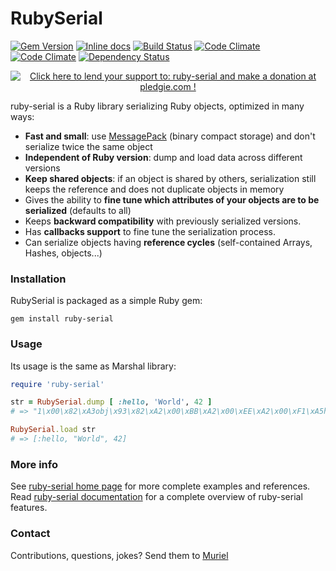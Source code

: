 RubySerial
=============

[![Gem Version](https://badge.fury.io/rb/ruby-serial.png)](http://badge.fury.io/rb/ruby-serial)
[![Inline docs](http://inch-ci.org/github/Muriel-Salvan/ruby-serial.png)](http://inch-ci.org/github/Muriel-Salvan/ruby-serial)
[![Build Status](https://travis-ci.org/Muriel-Salvan/ruby-serial.png?branch=master)](https://travis-ci.org/Muriel-Salvan/ruby-serial)
[![Code Climate](https://codeclimate.com/github/Muriel-Salvan/ruby-serial.png)](https://codeclimate.com/github/Muriel-Salvan/ruby-serial)
[![Code Climate](https://codeclimate.com/github/Muriel-Salvan/ruby-serial/coverage.png)](https://codeclimate.com/github/Muriel-Salvan/ruby-serial)
[![Dependency Status](https://gemnasium.com/Muriel-Salvan/ruby-serial.svg)](https://gemnasium.com/Muriel-Salvan/ruby-serial)

<p align="center">
  <a href='https://pledgie.com/campaigns/24741'><img alt='Click here to lend your support to: ruby-serial and make a donation at pledgie.com !' src='https://pledgie.com/campaigns/24741.png?skin_name=chrome' border='0' ></a>
</p>

ruby-serial is a Ruby library serializing Ruby objects, optimized in many ways:

* **Fast and small**: use [MessagePack](http://msgpack.org/) (binary compact storage) and don't serialize twice the same object
* **Independent of Ruby version**: dump and load data across different versions
* **Keep shared objects**: if an object is shared by others, serialization still keeps the reference and does not duplicate objects in memory
* Gives the ability to **fine tune which attributes of your objects are to be serialized** (defaults to all)
* Keeps **backward compatibility** with previously serialized versions.
* Has **callbacks support** to fine tune the serialization process.
* Can serialize objects having **reference cycles** (self-contained Arrays, Hashes, objects...)

### Installation

RubySerial is packaged as a simple Ruby gem:

```
gem install ruby-serial
```

### Usage

Its usage is the same as Marshal library:

```ruby
require 'ruby-serial'

str = RubySerial.dump [ :hello, 'World', 42 ]
# => "1\x00\x82\xA3obj\x93\x82\xA2\x00\xBB\xA2\x00\xEE\xA2\x00\xF1\xA5hello\xA5World*\xABshared_objs\x80"

RubySerial.load str
# => [:hello, "World", 42]
```

### More info

See [ruby-serial home page](http://ruby-serial.x-aeon.com) for more complete examples and references.
Read [ruby-serial documentation](https://github.com/Muriel-Salvan/ruby-serial/wiki) for a complete overview of ruby-serial features.

### Contact

Contributions, questions, jokes? Send them to [Muriel](mailto:muriel@x-aeon.com)
